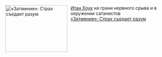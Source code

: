 <!--2025-02-27 10:15:06-->
<div class="yb">
  <div class="rss smaller1 kino_kino"><a href="https://www.kino-teatr.ru/kino/art/tv/4274/" title="«Затмение»: Страх съедает разум"><img src="https://www.kino-teatr.ru/art/4/7/4274/poster.jpg" width="196" height="147" align="left" hspace="5" style="margin: 0px 10px 0px 5px" alt="«Затмение»: Страх съедает разум"/></a><a href=http://www.kino-teatr.ru/kino/acter/m/hollywood/55278/bio/ target=_blank>Итан Хоук</a> на грани нервного срыва и в окружении сатанистов <br><a class="light" href="https://www.kino-teatr.ru/kino/art/tv/4274/">«Затмение»: Страх съедает разум</a></div>
</div>
